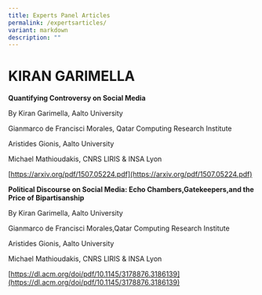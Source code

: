 ```yaml
---
title: Experts Panel Articles
permalink: /expertsarticles/
variant: markdown
description: ""
---
```

# KIRAN GARIMELLA
**Quantifying Controversy on Social Media**

By Kiran Garimella, Aalto University

Gianmarco de Francisci Morales, Qatar Computing Research Institute

Aristides Gionis, Aalto University

Michael Mathioudakis, CNRS LIRIS & INSA Lyon

[https://arxiv.org/pdf/1507.05224.pdf](https://arxiv.org/pdf/1507.05224.pdf)

**Political Discourse on Social Media: Echo Chambers,Gatekeepers,and the Price of  Bipartisanship**

By Kiran Garimella, Aalto University

Gianmarco de Francisci Morales,Qatar Computing Research Institute

Aristides Gionis, Aalto University

Michael Mathioudakis, CNRS LIRIS & INSA Lyon

[https://dl.acm.org/doi/pdf/10.1145/3178876.3186139](https://dl.acm.org/doi/pdf/10.1145/3178876.3186139)